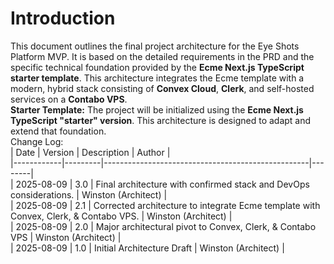 # **Introduction**

This document outlines the final project architecture for the Eye Shots Platform MVP. It is based on the detailed requirements in the PRD and the specific technical foundation provided by the **Ecme Next.js TypeScript starter template**. This architecture integrates the Ecme template with a modern, hybrid stack consisting of **Convex Cloud**, **Clerk**, and self-hosted services on a **Contabo VPS**.  
**Starter Template:** The project will be initialized using the **Ecme Next.js TypeScript "starter" version**. This architecture is designed to adapt and extend that foundation.  
Change Log:  
| Date | Version | Description | Author |  
|------------|---------|---------------------------------------------------|--------|  
| 2025-08-09 | 3.0 | Final architecture with confirmed stack and DevOps considerations. | Winston (Architect) |  
| 2025-08-09 | 2.1 | Corrected architecture to integrate Ecme template with Convex, Clerk, & Contabo VPS. | Winston (Architect) |  
| 2025-08-09 | 2.0 | Major architectural pivot to Convex, Clerk, & Contabo VPS | Winston (Architect) |  
| 2025-08-09 | 1.0 | Initial Architecture Draft | Winston (Architect) |

